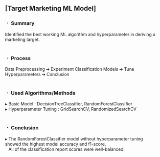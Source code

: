 ## [Target Marketing ML Model]

### ㆍ Summary
Identified the best working ML algorithm and hyperparameter in deriving a marketing target.
<br/>
<br/>
### ㆍ Process
Data Preprocessing ➔ Experiment Classification Models ➔ Tune Hyperparameters ➔ Conclusion
<br/>
<br/>
### ㆍ Used Algorithms/Methods
▸ Basic Model : DecisionTreeClassifier, RandomForestClassifier
<br/>
▸ Hyperparameter Tuning : GridSearchCV, RandomizedSearchCV
<br/>
<br/>
### ㆍ Conclusion
▸ The RandomForestClassifier model without hyperparameter tuning showed the highest model accuracy and f1-score.
<br/>
&ensp; All of the classification report scores were well-balanced.
